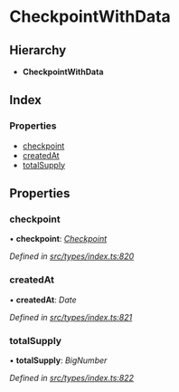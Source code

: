 # CheckpointWithData

## Hierarchy

* **CheckpointWithData**

## Index

### Properties

* [checkpoint](checkpointwithdata.md#checkpoint)
* [createdAt](checkpointwithdata.md#createdat)
* [totalSupply](checkpointwithdata.md#totalsupply)

## Properties

### checkpoint

• **checkpoint**: [_Checkpoint_](../classes/checkpoint.md)

_Defined in_ [_src/types/index.ts:820_](https://github.com/PolymathNetwork/polymesh-sdk/blob/23062de4/src/types/index.ts#L820)

### createdAt

• **createdAt**: _Date_

_Defined in_ [_src/types/index.ts:821_](https://github.com/PolymathNetwork/polymesh-sdk/blob/23062de4/src/types/index.ts#L821)

### totalSupply

• **totalSupply**: _BigNumber_

_Defined in_ [_src/types/index.ts:822_](https://github.com/PolymathNetwork/polymesh-sdk/blob/23062de4/src/types/index.ts#L822)

